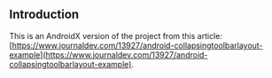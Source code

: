 ## Introduction

This is an AndroidX version of the project from this article: [https://www.journaldev.com/13927/android-collapsingtoolbarlayout-example](https://www.journaldev.com/13927/android-collapsingtoolbarlayout-example).